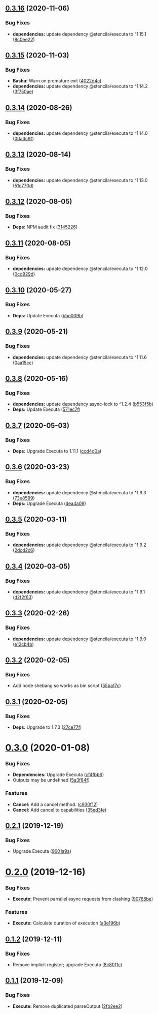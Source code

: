 ## [0.3.16](https://github.com/stencila/basha/compare/v0.3.15...v0.3.16) (2020-11-06)


### Bug Fixes

* **dependencies:** update dependency @stencila/executa to ^1.15.1 ([8c0ee22](https://github.com/stencila/basha/commit/8c0ee227fec7bb3c4e5d559bf3feb739cced8a1a))

## [0.3.15](https://github.com/stencila/basha/compare/v0.3.14...v0.3.15) (2020-11-03)


### Bug Fixes

* **Basha:** Warn on premature exit ([4022d4c](https://github.com/stencila/basha/commit/4022d4c3635d98a0d0c85f0c621be51f52163387))
* **dependencies:** update dependency @stencila/executa to ^1.14.2 ([3f750ae](https://github.com/stencila/basha/commit/3f750ae3cac550901a2a8c14c600b36abbdd4fe9))

## [0.3.14](https://github.com/stencila/basha/compare/v0.3.13...v0.3.14) (2020-08-26)


### Bug Fixes

* **dependencies:** update dependency @stencila/executa to ^1.14.0 ([00a3c9f](https://github.com/stencila/basha/commit/00a3c9f7e1e142098826510faf3b61b598ed747d))

## [0.3.13](https://github.com/stencila/basha/compare/v0.3.12...v0.3.13) (2020-08-14)


### Bug Fixes

* **dependencies:** update dependency @stencila/executa to ^1.13.0 ([51c770d](https://github.com/stencila/basha/commit/51c770dc39208d9c26a9f3c34e4a06654d59a1e4))

## [0.3.12](https://github.com/stencila/basha/compare/v0.3.11...v0.3.12) (2020-08-05)


### Bug Fixes

* **Deps:** NPM audit fix ([3145226](https://github.com/stencila/basha/commit/3145226af74c92ba05e95a522f8826ea78e1669a))

## [0.3.11](https://github.com/stencila/basha/compare/v0.3.10...v0.3.11) (2020-08-05)


### Bug Fixes

* **dependencies:** update dependency @stencila/executa to ^1.12.0 ([0cd929d](https://github.com/stencila/basha/commit/0cd929d1b598cb38ac35f22e2aaae4d59a34c5c4))

## [0.3.10](https://github.com/stencila/basha/compare/v0.3.9...v0.3.10) (2020-05-27)


### Bug Fixes

* **Deps:** Update Executa ([bbe009b](https://github.com/stencila/basha/commit/bbe009bed561f3dc4909293358f8889564fbd445))

## [0.3.9](https://github.com/stencila/basha/compare/v0.3.8...v0.3.9) (2020-05-21)


### Bug Fixes

* **dependencies:** update dependency @stencila/executa to ^1.11.6 ([0aa15cc](https://github.com/stencila/basha/commit/0aa15cc6a171c190d7e687c771241302da860ca8))

## [0.3.8](https://github.com/stencila/basha/compare/v0.3.7...v0.3.8) (2020-05-16)


### Bug Fixes

* **dependencies:** update dependency async-lock to ^1.2.4 ([b553f5b](https://github.com/stencila/basha/commit/b553f5bf63f36b6475980e5fe4562666a8aafece))
* **Deps:** Update Executa ([571ec7f](https://github.com/stencila/basha/commit/571ec7f5ec8256dcc836c0f8484efffe847210e1))

## [0.3.7](https://github.com/stencila/basha/compare/v0.3.6...v0.3.7) (2020-05-03)


### Bug Fixes

* **Deps:** Upgrade Executa to 1.11.1 ([ccd4d0a](https://github.com/stencila/basha/commit/ccd4d0ad04e11a9fd25d1b52200db93366de0043))

## [0.3.6](https://github.com/stencila/basha/compare/v0.3.5...v0.3.6) (2020-03-23)


### Bug Fixes

* **dependencies:** update dependency @stencila/executa to ^1.9.3 ([73e8589](https://github.com/stencila/basha/commit/73e8589d6a1ca9ecf8fac889071b2f4615cf7d26))
* **Deps:** Upgrade Executa ([dea4a09](https://github.com/stencila/basha/commit/dea4a09dafc50521ba7ca4b7f0a529b8e9609070))

## [0.3.5](https://github.com/stencila/basha/compare/v0.3.4...v0.3.5) (2020-03-11)


### Bug Fixes

* **dependencies:** update dependency @stencila/executa to ^1.9.2 ([2dcd2c6](https://github.com/stencila/basha/commit/2dcd2c6f0d87d56cf95c19a4d82125ad6b0926f5))

## [0.3.4](https://github.com/stencila/basha/compare/v0.3.3...v0.3.4) (2020-03-05)


### Bug Fixes

* **dependencies:** update dependency @stencila/executa to ^1.9.1 ([d2f2f63](https://github.com/stencila/basha/commit/d2f2f634f74bd6714f077568d3995c5e797eb624))

## [0.3.3](https://github.com/stencila/basha/compare/v0.3.2...v0.3.3) (2020-02-26)


### Bug Fixes

* **dependencies:** update dependency @stencila/executa to ^1.9.0 ([e12cb4b](https://github.com/stencila/basha/commit/e12cb4b903b4db83ab8c9947ab1d036553c31cfc))

## [0.3.2](https://github.com/stencila/basha/compare/v0.3.1...v0.3.2) (2020-02-05)


### Bug Fixes

* Add node shebang so works as bin script ([55ba17c](https://github.com/stencila/basha/commit/55ba17caba997d92c08f4de097f0db04f5769c90))

## [0.3.1](https://github.com/stencila/basha/compare/v0.3.0...v0.3.1) (2020-02-05)


### Bug Fixes

* **Deps:** Upgrade to 1.7.3 ([27ce77f](https://github.com/stencila/basha/commit/27ce77ff191f964d89768f44041f17f2c080377a))

# [0.3.0](https://github.com/stencila/basha/compare/v0.2.1...v0.3.0) (2020-01-08)


### Bug Fixes

* **Dependencies:** Upgrade Executa ([cf4fbb6](https://github.com/stencila/basha/commit/cf4fbb6a9a6f0bfc5e9f2f796831232747502b0b))
* Outputs may be undefined ([5a3f84f](https://github.com/stencila/basha/commit/5a3f84f5f9c7b6f18cd7d62097a858c8f801d4e1))


### Features

* **Cancel:** Add a cancel method. ([c930f12](https://github.com/stencila/basha/commit/c930f121a361bbbd3000cf3fd779643b9c96a879))
* **Cancel:** Add cancel to capabilities ([35ed3fe](https://github.com/stencila/basha/commit/35ed3fee1b6385c69671107595db8e60aa12a84c))

## [0.2.1](https://github.com/stencila/basha/compare/v0.2.0...v0.2.1) (2019-12-19)


### Bug Fixes

* Upgrade Executa ([9601a9a](https://github.com/stencila/basha/commit/9601a9a682c855082ecb2e2d557ec4cbc279b7b8))

# [0.2.0](https://github.com/stencila/basha/compare/v0.1.2...v0.2.0) (2019-12-16)


### Bug Fixes

* **Execute:** Prevent parrallel async requests from clashing ([90765be](https://github.com/stencila/basha/commit/90765be608709d4445fc4e263d57b190bc611404))


### Features

* **Execute:** Calculate duration of execution ([a3e196b](https://github.com/stencila/basha/commit/a3e196bddfd63fa5d20f07fe4a177c659178ef38))

## [0.1.2](https://github.com/stencila/basha/compare/v0.1.1...v0.1.2) (2019-12-11)


### Bug Fixes

* Remove implicit register; upgrade Executa ([8c80f1c](https://github.com/stencila/basha/commit/8c80f1cdadf4c35c0e4c1f0f869bc6fe491aa49b))

## [0.1.1](https://github.com/stencila/basha/compare/v0.1.0...v0.1.1) (2019-12-09)


### Bug Fixes

* **Execute:** Remove duplicated parseOutput ([2fb2ee2](https://github.com/stencila/basha/commit/2fb2ee2555278f309190f1fee530b4599e8b3cf6))
